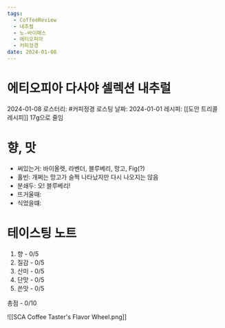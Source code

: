 ```yaml
---
tags:
  - CoffeeReview
  - 내추럴
  - 노-바이패스
  - 에티오피아
  - 커피정경
date: 2024-01-08
---
```

# 에티오피아 다사야 셀렉션 내추럴
2024-01-08
로스터리: #커피정경
로스팅 날짜: 2024-01-01
레시피: [[도안 트리콜 레시피]] 17g으로 줄임
# 향, 맛
- 써있는거: 바이올렛, 라벤더, 블루베리, 망고, Fig(?)
- 홀빈: 개쩌는 망고가 슬쩍 나타났지만 다시 나오지는 않음
- 분쇄두: 오! 블루베리!
- 뜨거울때: 
- 식었을떄: 
# 테이스팅 노트
1. 향 - 0/5
2. 질감 - 0/5
3. 산미 - 0/5
4. 단맛 - 0/5
5. 쓴맛 - 0/5

총점 - 0/10



![[SCA Coffee Taster's Flavor Wheel.png]]
